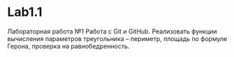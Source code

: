 # Lab1.1
Лабораторная работа №1 Работа с Git и GitHub.
Реализовать функции вычисления параметров треугольника – периметр, площадь по формуле Герона, проверка на равнобедренность.

